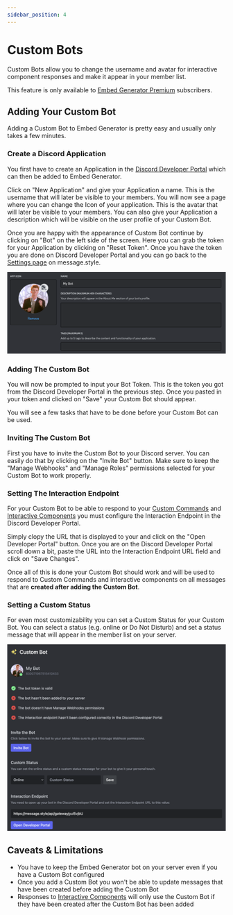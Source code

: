 ```yaml
---
sidebar_position: 4
---
```


# Custom Bots

Custom Bots allow you to change the username and avatar for interactive component responses and make it appear in your member list.

This feature is only available to [Embed Generator Premium](../premium) subscribers.

## Adding Your Custom Bot

Adding a Custom Bot to Embed Generator is pretty easy and usually only takes a few minutes.

### Create a Discord Application

You first have to create an Application in the [Discord Developer Portal](https://discord.com/developers/applications) which can then be added to Embed Generator.

Click on "New Application" and give your Application a name. This is the username that will later be visible to your members. You will now see a page where you can change the Icon of your application. This is the avatar that will later be visible to your members. You can also give your Application a description which will be visible on the user profile of your Custom Bot.

Once you are happy with the appearance of Custom Bot continue by clicking on "Bot" on the left side of the screen. Here you can grab the token for your Application by clicking on "Reset Token". Once you have the token you are done on Discord Developer Portal and you can go back to the [Settings page](https://message.style/app/settings) on message.style.

![Custom Bot Developer Portal](./custom-bots-devportal.png)

### Adding The Custom Bot

You will now be prompted to input your Bot Token. This is the token you got from the Discord Developer Portal in the previous step. Once you pasted in your token and clicked on "Save" your Custom Bot should appear.

You will see a few tasks that have to be done before your Custom Bot can be used.

### Inviting The Custom Bot

First you have to invite the Custom Bot to your Discord server. You can easily do that by clicking on the "Invite Bot" button. Make sure to keep the "Manage Webhooks" and "Manage Roles" permissions selected for your Custom Bot to work properly.

### Setting The Interaction Endpoint

For your Custom Bot to be able to respond to your [Custom Commands](./custom-commands) and [Interactive Components](./interactive-components) you must configure the Interaction Endpoint in the Discord Developer Portal.

Simply clopy the URL that is displayed to your and click on the "Open Developer Portal" button. Once you are on the Discord Developer Portal scroll down a bit, paste the URL into the Interaction Endpoint URL field and click on "Save Changes".

Once all of this is done your Custom Bot should work and will be used to respond to Custom Commands and interactive components on all messages that are **created after adding the Custom Bot**.

### Setting a Custom Status

For even most customizability you can set a Custom Status for your Custom Bot. You can select a status (e.g. online or Do Not Disturb) and set a status message that will appear in the member list on your server.

![Configure Custom Bot](./custom-bots-configure.png)

## Caveats & Limitations

- You have to keep the Embed Generator bot on your server even if you have a Custom Bot configured
- Once you add a Custom Bot you won't be able to update messages that have been created before adding the Custom Bot
- Responses to [Interactive Components](./interactive-components) will only use the Custom Bot if they have been created after the Custom Bot has been added
